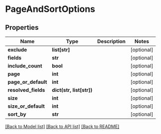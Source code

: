 # PageAndSortOptions

## Properties
Name | Type | Description | Notes
------------ | ------------- | ------------- | -------------
**exclude** | **list[str]** |  | [optional] 
**fields** | **str** |  | [optional] 
**include_count** | **bool** |  | [optional] 
**page** | **int** |  | [optional] 
**page_or_default** | **int** |  | [optional] 
**resolved_fields** | **dict(str, list[str])** |  | [optional] 
**size** | **int** |  | [optional] 
**size_or_default** | **int** |  | [optional] 
**sort_by** | **str** |  | [optional] 

[[Back to Model list]](../README.md#documentation-for-models) [[Back to API list]](../README.md#documentation-for-api-endpoints) [[Back to README]](../README.md)


